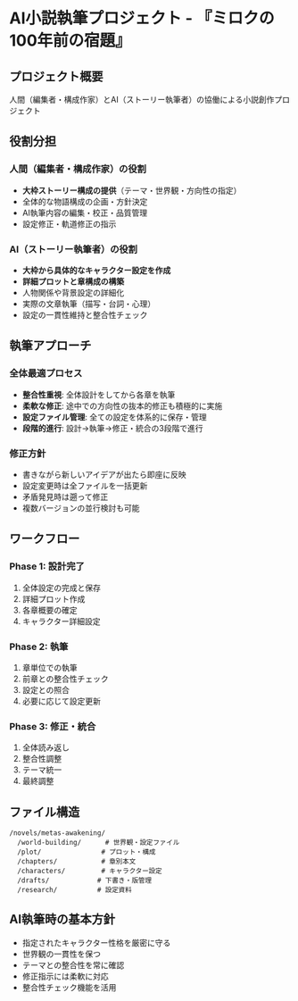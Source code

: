 # AI小説執筆プロジェクト - 『ミロクの100年前の宿題』

## プロジェクト概要
人間（編集者・構成作家）とAI（ストーリー執筆者）の協働による小説創作プロジェクト

## 役割分担

### 人間（編集者・構成作家）の役割
- **大枠ストーリー構成の提供**（テーマ・世界観・方向性の指定）
- 全体的な物語構成の企画・方針決定
- AI執筆内容の編集・校正・品質管理
- 設定修正・軌道修正の指示

### AI（ストーリー執筆者）の役割  
- **大枠から具体的なキャラクター設定を作成**
- **詳細プロットと章構成の構築**
- 人物関係や背景設定の詳細化
- 実際の文章執筆（描写・台詞・心理）
- 設定の一貫性維持と整合性チェック

## 執筆アプローチ

### 全体最適プロセス
- **整合性重視**: 全体設計をしてから各章を執筆
- **柔軟な修正**: 途中での方向性の抜本的修正も積極的に実施
- **設定ファイル管理**: 全ての設定を体系的に保存・管理
- **段階的進行**: 設計→執筆→修正・統合の3段階で進行

### 修正方針
- 書きながら新しいアイデアが出たら即座に反映
- 設定変更時は全ファイルを一括更新
- 矛盾発見時は遡って修正
- 複数バージョンの並行検討も可能

## ワークフロー

### Phase 1: 設計完了
1. 全体設定の完成と保存
2. 詳細プロット作成
3. 各章概要の確定
4. キャラクター詳細設定

### Phase 2: 執筆
1. 章単位での執筆
2. 前章との整合性チェック
3. 設定との照合
4. 必要に応じて設定更新

### Phase 3: 修正・統合
1. 全体読み返し
2. 整合性調整
3. テーマ統一
4. 最終調整

## ファイル構造
```
/novels/metas-awakening/
  /world-building/      # 世界観・設定ファイル
  /plot/               # プロット・構成
  /chapters/           # 章別本文
  /characters/         # キャラクター設定
  /drafts/            # 下書き・版管理
  /research/          # 設定資料
```

## AI執筆時の基本方針
- 指定されたキャラクター性格を厳密に守る
- 世界観の一貫性を保つ
- テーマとの整合性を常に確認
- 修正指示には柔軟に対応
- 整合性チェック機能を活用